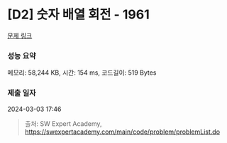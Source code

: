 # [D2] 숫자 배열 회전 - 1961 

[문제 링크](https://swexpertacademy.com/main/code/problem/problemDetail.do?contestProbId=AV5Pq-OKAVYDFAUq) 

### 성능 요약

메모리: 58,244 KB, 시간: 154 ms, 코드길이: 519 Bytes

### 제출 일자

2024-03-03 17:46



> 출처: SW Expert Academy, https://swexpertacademy.com/main/code/problem/problemList.do